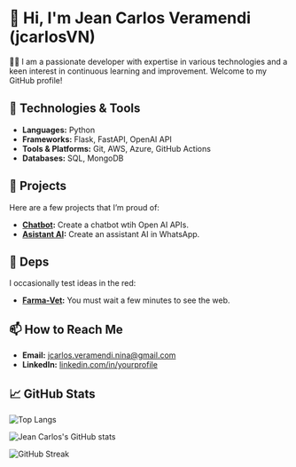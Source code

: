 # 👋 Hi, I'm Jean Carlos Veramendi (jcarlosVN)

👨‍💻 I am a passionate developer with expertise in various technologies and a keen interest in continuous learning and improvement. Welcome to my GitHub profile!

## 🔧 Technologies & Tools
- **Languages:** Python
- **Frameworks:** Flask, FastAPI, OpenAI API
- **Tools & Platforms:** Git, AWS, Azure, GitHub Actions
- **Databases:** SQL, MongoDB

## 🚀 Projects
Here are a few projects that I’m proud of:
- **[Chatbot](https://github.com/jcarlosVN/chatbot):** Create a chatbot wtih Open AI APIs.
- **[Asistant AI](https://github.com/jcarlosVN/assistant_wapp):** Create an assistant AI in WhatsApp.

## 📝 Deps
I occasionally test ideas in the red:
- **[Farma-Vet](https://chatbot-web-jraa.onrender.com/):** You must wait a few minutes to see the web.

## 📫 How to Reach Me
- **Email:** [jcarlos.veramendi.nina@gmail.com](mailto:jcarlos.veramendi.nina@gmail.com)
- **LinkedIn:** [linkedin.com/in/yourprofile](https://www.linkedin.com/in/jcveramendi)

## 📈 GitHub Stats
![Top Langs](https://github-readme-stats.vercel.app/api/top-langs/?username=jcarlosVN&layout=compact&theme=radical)

![Jean Carlos's GitHub stats](https://github-readme-stats.vercel.app/api?username=jcarlosVN&show_icons=true&theme=radical)

![GitHub Streak](https://github-readme-streak-stats.herokuapp.com/?user=jcarlosVN&theme=radical)


